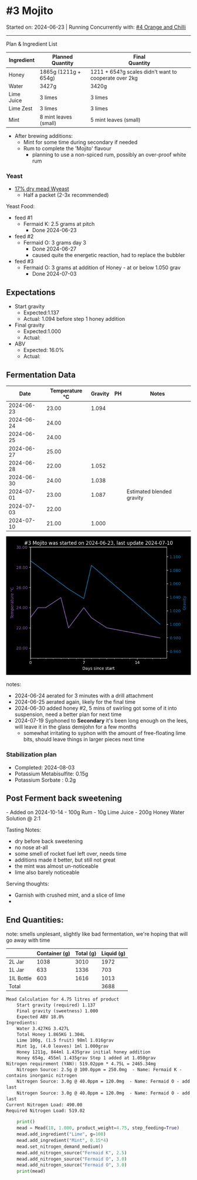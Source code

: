 <h1> #3 Mojito </h1>

Started on: 2024-06-23 | Running Concurrently with: [#4 Orange and Chilli](4_Orange_and_Chilli.md)


<hr>

Plan & Ingredient List

| Ingredient | Planned<br/>Quantity  | Final<br/>Quantity                                    |
|------------|-----------------------|-------------------------------------------------------|
| Honey      | 1865g (1211g + 654g)  | 1211 + 654?g scales didn't want to cooperate over 2kg |
| Water      | 3427g                 | 3420g                                                 |
| Lime Juice | 3 limes               | 3 limes                                               | 
| Lime Zest  | 3 limes               | 3 limes                                               | 
| Mint       | 8 mint leaves (small) | 5 mint leaves (small)                                 |

- After brewing additions:
    - Mint for some time during secondary if needed
    - Rum to complete the 'Mojito' flavour
        - planning to use a non-spiced rum, possibly an over-proof white rum

<h3>Yeast</h3>

- [17% dry mead Wyeast](https://www.themaltmiller.co.uk/product/wyeast-4021-dry-white-sparkling/?v=79cba1185463)
    - Half a packet (2-3x recommended)

Yeast Food:

- feed #1
    - Fermaid K: 2.5 grams at pitch
        - Done 2024-06-23
- feed #2
    - Fermaid O: 3 grams day 3
        - Done 2024-06-27
        - caused quite the energetic reaction, had to replace the bubbler
- feed #3
    - Fermaid O: 3 grams at addition of Honey - at or below 1.050 grav
        - Done 2024-07-03

## Expectations

- Start gravity
    - Expected:1.137
    - Actual: 1.094 before step 1 honey addition
- Final gravity
    - Expected:1.000
    - Actual:
- ABV
    - Expected: 16.0%
    - Actual:

<h2>Fermentation Data</h2>

| Date       | Temperature  °C | Gravity | PH | Notes                     |
|------------|-----------------|---------|----|---------------------------|
| 2024-06-23 | 23.00           | 1.094   |    |                           |
| 2024-06-24 | 24.00           |         |    |                           |
| 2024-06-25 | 24.00           |         |    |                           |
| 2024-06-27 | 25.00           |         |    |                           |
| 2024-06-28 | 22.00           | 1.052   |    |                           |
| 2024-06-30 | 24.00           | 1.038   |    |                           |
| 2024-07-01 | 23.00           | 1.087   |    | Estimated blended gravity |
| 2024-07-03 | 22.00           |         |    |                           |
| 2024-07-10 | 21.00           | 1.000   |    |                           |

![3_Mojito.png](3_Mojito.png)

notes:

- 2024-06-24 aerated for 3 minutes with a drill attachment
- 2024-06-25 aerated again, likely for the final time
- 2024-06-30 added honey #2, 5 mins of swirling got some of it into suspension, need a better plan for next time
- 2024-07-19 Syphoned to **Secondary** it's been long enough on the lees, will leave it in the glass demijohn for a few
  months
    - somewhat irritating to syphon with the amount of free-floating lime bits, should leave things in larger pieces
      next time

<h3>Stabilization plan</h3>

- Completed: 2024-08-03
- Potassium Metabisulfite: 0.15g
- Potassium Sorbate : 0.2g

<h2> Post Ferment back sweetening</h2>
- Added on 2024-10-14
- 100g Rum
- 10g Lime Juice
- 200g Honey Water Solution @ 2:1

Tasting Notes:

- dry before back sweetening
- no nose at-all
- some smell of rocket fuel left over, needs time
- additions made it better, but still not great
- the mint was almost un-noticeable
- lime also barely noticeable

Serving thoughts:

- Garnish with crushed mint, and a slice of lime
-

## End Quantities:

note: smells unplesant, slightly like bad fermentation, we're hoping that will go away with time

|            | Container (g) | Total (g) | Liquid (g) | 
|------------|---------------|-----------|------------|
| 2L Jar     | 1038          | 3010      | 1972       | 
| 1L Jar     | 633           | 1336      | 703        | 
| 1lL Bottle | 603           | 1616      | 1013       | 
| Total      |               |           | 3688       | 

```
Mead Calculation for 4.75 litres of product
	Start gravity (required) 1.137 
	Final gravity (sweetness) 1.000 
	Expected ABV 18.0% 
Ingredients: 
	Water 3.427KG 3.427L 
	Total Honey 1.865KG 1.304L
	Lime 100g, (1.5 fruit) 98ml 1.016grav 
	Mint 1g, (4.0 leaves) 1ml 1.000grav 
	Honey 1211g, 844ml 1.435grav initial honey addition
	Honey 654g, 455ml 1.435grav Step 1 added at 1.050grav
Nitrogen requirement (YAN): 519.02ppm * 4.75L = 2465.34mg
	Nitrogen Source: 2.5g @ 100.0ppm = 250.0mg  - Name: Fermaid K - contains inorganic nitrogen
	Nitrogen Source: 3.0g @ 40.0ppm = 120.0mg  - Name: Fermaid O - add last
	Nitrogen Source: 3.0g @ 40.0ppm = 120.0mg  - Name: Fermaid O - add last
Current Nitrogen Load: 490.00 
Required Nitrogen Load: 519.02
```

``` python
    print()
    mead = Mead(18, 1.000, product_weight=4.75, step_feeding=True)
    mead.add_ingredient("Lime", g=100)
    mead.add_ingredient("Mint", 0.15*4)
    mead.set_nitrogen_demand_medium()
    mead.add_nitrogen_source("Fermaid K", 2.5)
    mead.add_nitrogen_source("Fermaid O", 3.0)
    mead.add_nitrogen_source("Fermaid O", 3.0)
    print(mead)
```
